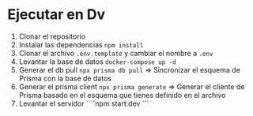 

# Ejecutar en Dv

1. Clonar el repositorio
2. Instalar las dependencias ``` npm install ```
4. Clonar el archivo ```.env.template``` y cambiar el nombre a ```.env ```
5. Levantar la base de datos ``` docker-compose up -d ```
6. Generar el db pull ``` npx prisma db pull ``` => Sincronizar el esquema de Prisma con la base de datos
7. Generar el prisma client ``` npx prisma generate ``` => Generar el cliente de Prisma basado en el esquema que tienes definido en el archivo
8. Levantar el servidor ````npm start:dev ```

